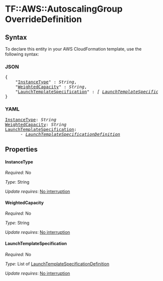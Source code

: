 # TF::AWS::AutoscalingGroup OverrideDefinition

## Syntax

To declare this entity in your AWS CloudFormation template, use the following syntax:

### JSON

<pre>
{
    "<a href="#instancetype" title="InstanceType">InstanceType</a>" : <i>String</i>,
    "<a href="#weightedcapacity" title="WeightedCapacity">WeightedCapacity</a>" : <i>String</i>,
    "<a href="#launchtemplatespecification" title="LaunchTemplateSpecification">LaunchTemplateSpecification</a>" : <i>[ <a href="launchtemplatespecificationdefinition.md">LaunchTemplateSpecificationDefinition</a>, ... ]</i>
}
</pre>

### YAML

<pre>
<a href="#instancetype" title="InstanceType">InstanceType</a>: <i>String</i>
<a href="#weightedcapacity" title="WeightedCapacity">WeightedCapacity</a>: <i>String</i>
<a href="#launchtemplatespecification" title="LaunchTemplateSpecification">LaunchTemplateSpecification</a>: <i>
      - <a href="launchtemplatespecificationdefinition.md">LaunchTemplateSpecificationDefinition</a></i>
</pre>

## Properties

#### InstanceType

_Required_: No

_Type_: String

_Update requires_: [No interruption](https://docs.aws.amazon.com/AWSCloudFormation/latest/UserGuide/using-cfn-updating-stacks-update-behaviors.html#update-no-interrupt)

#### WeightedCapacity

_Required_: No

_Type_: String

_Update requires_: [No interruption](https://docs.aws.amazon.com/AWSCloudFormation/latest/UserGuide/using-cfn-updating-stacks-update-behaviors.html#update-no-interrupt)

#### LaunchTemplateSpecification

_Required_: No

_Type_: List of <a href="launchtemplatespecificationdefinition.md">LaunchTemplateSpecificationDefinition</a>

_Update requires_: [No interruption](https://docs.aws.amazon.com/AWSCloudFormation/latest/UserGuide/using-cfn-updating-stacks-update-behaviors.html#update-no-interrupt)

